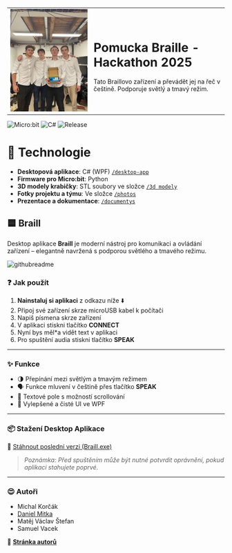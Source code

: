 
<table>
  <tr>
    <td><img src="photos/project_done.JPG" width="500"/></td>
    <td>
      <h1>Pomucka Braille - Hackathon 2025</h1>
      <p>Tato Braillovo zařízení a převádět jej na řeč v češtině. Podporuje světlý a tmavý režim.</p>
    </td>
  </tr>
</table>

![Micro:bit](https://img.shields.io/badge/micro:bit-hardware-green)
![C#](https://img.shields.io/badge/C%23-WPF-blueviolet)
![Release](https://img.shields.io/badge/release-April_2025-blue)

# 🧠 Technologie

- **Desktopová aplikace**: C# (WPF) [`/desktop-app`](https://github.com/YOUR-USERNAME/Braill/tree/main/desktop-app)
- **Firmware pro Micro:bit**: Python
- **3D modely krabičky**: STL soubory ve složce [`/3d modely`](https://github.com/YOUR-USERNAME/Braill/tree/main/3dmodely)
- **Fotky projektu a týmu**: Ve složce [`/photos`](https://github.com/YOUR-USERNAME/Braill/tree/main/photos)
- **Prezentace a dokumentace**: [`/documentys`](https://github.com/YOUR-USERNAME/Braill/tree/main/documentys)

## 🟦 Braill

Desktop aplikace **Braill** je moderní nástroj pro komunikaci a ovládání zařízení – elegantně navržená s podporou světlého a tmavého režimu.

<img width="632" alt="githubreadme" src="https://github.com/user-attachments/assets/daae200f-004a-40e4-9fd2-de31703aead9" />

### ❓ Jak použít
1. **Nainstaluj si aplikaci** z odkazu níže ⬇️
2. Připoj své zařízení skrze microUSB kabel k počítači
3. Napiš písmena skrze zařízení
4. V aplikaci stiskni tlačítko **CONNECT**
5. Nyní bys měl*a vidět text v aplikaci
6. Pro spuštění audia stiskni tlačítko **SPEAK**

---

### ✨ Funkce

- 🌗 Přepínání mezi světlým a tmavým režimem
- 🗣️ Funkce mluvení v češtině přes tlačítko **SPEAK**
- 📄 Textové pole s možností scrollování
- 🎨 Vylepšené a čisté UI ve WPF

---

### 📦 Stažení Desktop Aplikace

🔽 [Stáhnout poslední verzi (Braill.exe)](https://github.com/StefikMat/Braill/releases/download/1.0.0/Braille_v1.0.zip)

> _Poznámka: Před spuštěním může být nutné potvrdit oprávnění, pokud aplikaci stahujete poprvé._

---
### 😍 Autoři
- Michal Korčák
- [Daniel Mitka](https://daniel.mitka.cz)
- Matěj Václav Štefan
- Samuel Vacek
  
🏫 [**Stránka autorů**](https://gymjs.cz)

